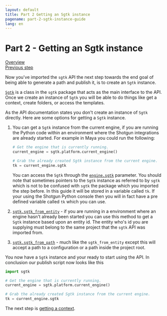 ```yaml
---
layout: default
title: Part 2 Getting an Sgtk instance
pagename: part-2-sgtk-instance-guide
lang: en
---
```


# Part 2 - Getting an Sgtk instance

[Overview](./sgtk-developer-generating-path-and-publish.md)<br/>
[Previous step](./part-1-importing-sgtk.md)

Now you've imported the `sgtk` API the next step towards the end goal of being able to generate a path and publish it, is
to create an `Sgtk` instance.

[`Sgtk`](https://developer.shotgunsoftware.com/tk-core/core.html#sgtk) is a class in the `sgtk` package that acts 
as the main interface to the API. Once we create an instance of `Sgtk` you will be able to do things like get a context,
create folders, or access the templates.

As the API documentation states you don't create an instance of `Sgtk` directly. Here are some options for getting a `Sgtk` instance.

1. You can get a `Sgtk` instance from the current engine, if you are running the Python code within an environment where
 the Shotgun integrations are already started. For example in Maya you could run the following:
 
    ```python
    # Get the engine that is currently running.
    current_engine = sgtk.platform.current_engine()
    
    # Grab the already created Sgtk instance from the current engine.
    tk = current_engine.sgtk
    ```

    You can access the `Sgtk` through the [`engine.sgtk`](https://developer.shotgunsoftware.com/tk-core/platform.html#sgtk.platform.Engine.sgtk) parameter.
    You should note that sometimes pointers to the `Sgtk` instance as referred to by `sgtk` which is not to be confused 
    with `sgtk` the package which you imported the step before. In this guide it will be stored in a variable called `tk`.
    If your using the Shotgun Python console then you will in fact have a pre defined variable called `tk` which you can use.

2. [`sgtk.sgtk_from_entity`](https://developer.shotgunsoftware.com/tk-core/initializing.html#sgtk.sgtk_from_entity) - 
    if you are running in a environment where an engine hasn't already been started you can use this method to get a `Sgtk` instance based upon an entity id.
    The entity who's id you are supplying must belong to the same project that the `sgtk` API was imported from. 
 
3. [`sgtk.sgtk_from_path`](https://developer.shotgunsoftware.com/tk-core/initializing.html#sgtk.sgtk_from_path) -
    much like the `sgtk_from_entity` except this will accept a path to a configuration or a path inside the project root.


You now have a `Sgtk` instance and your ready to start using the API.
In conclusion our publish script now looks like this

```python
import sgtk

# Get the engine that is currently running.
current_engine = sgtk.platform.current_engine()

# Grab the already created Sgtk instance from the current engine.
tk = current_engine.sgtk
```

The next step is [getting a context](part-3-getting-context.md).